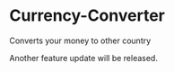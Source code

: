 # Currency-Converter
Converts your money to other country

Another feature update will be released.
